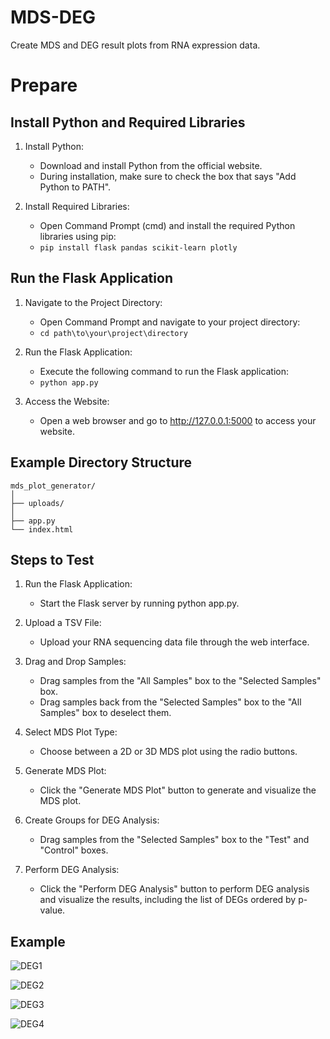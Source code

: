# MDS-DEG
Create MDS and DEG result plots from RNA expression data.

# Prepare
## Install Python and Required Libraries
1. Install Python:
    * Download and install Python from the official website.
    * During installation, make sure to check the box that says "Add Python to PATH".

2. Install Required Libraries:
    * Open Command Prompt (cmd) and install the required Python libraries using pip:
    * `pip install flask pandas scikit-learn plotly`


## Run the Flask Application
1. Navigate to the Project Directory:
    * Open Command Prompt and navigate to your project directory:
    * `cd path\to\your\project\directory`

2. Run the Flask Application:
    * Execute the following command to run the Flask application:
    * `python app.py`

3. Access the Website:
    * Open a web browser and go to http://127.0.0.1:5000 to access your website.


## Example Directory Structure
```
mds_plot_generator/
│
├── uploads/
│
├── app.py
└── index.html
```


## Steps to Test
1. Run the Flask Application:
    * Start the Flask server by running python app.py.

2. Upload a TSV File:
    * Upload your RNA sequencing data file through the web interface.

3. Drag and Drop Samples:
    * Drag samples from the "All Samples" box to the "Selected Samples" box.
    * Drag samples back from the "Selected Samples" box to the "All Samples" box to deselect them.

4. Select MDS Plot Type:
    * Choose between a 2D or 3D MDS plot using the radio buttons.

5. Generate MDS Plot:
    * Click the "Generate MDS Plot" button to generate and visualize the MDS plot.

6. Create Groups for DEG Analysis:
    * Drag samples from the "Selected Samples" box to the "Test" and "Control" boxes.

7. Perform DEG Analysis:
    * Click the "Perform DEG Analysis" button to perform DEG analysis and visualize the results, including the list of DEGs ordered by p-value.


## Example

![DEG1](https://github.com/user-attachments/assets/019e4f1c-6b1f-4598-ac53-de75790d61b4)

![DEG2](https://github.com/user-attachments/assets/5189479e-02b6-478f-93cb-e12697af3434)

![DEG3](https://github.com/user-attachments/assets/d0fd919d-2422-4588-bf36-bcb076ea0ff5)

![DEG4](https://github.com/user-attachments/assets/c572f72f-136a-45c6-a48b-728fbd0363fb)
